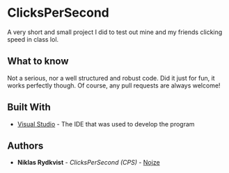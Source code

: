 # ClicksPerSecond
A very short and small project I did to test out mine and my friends clicking speed in class lol. 

## What to know
Not a serious, nor a well structured and robust code. Did it just for fun, it works perfectly though. Of course, any pull requests are always welcome!

## Built With

* [Visual Studio](https://visualstudio.microsoft.com/) - The IDE that was used to develop the program

## Authors

* **Niklas Rydkvist** - *ClicksPerSecond (CPS)* - [Nojze](https://github.com/Nojze)
